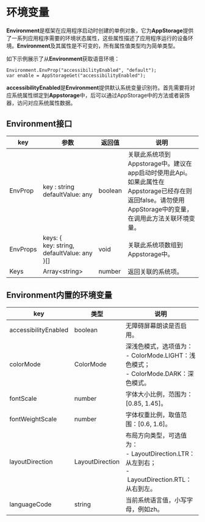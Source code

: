 # 环境变量

**Environment**是框架在应用程序启动时创建的单例对象，它为**AppStorage**提供了一系列应用程序需要的环境状态属性，这些属性描述了应用程序运行的设备环境。**Environment**及其属性是不可变的，所有属性值类型均为简单类型。


如下示例展示了从**Environment**获取语音环境：


```
Environment.EnvProp("accessibilityEnabled", "default");
var enable = AppStorageGet("accessibilityEnabled");
```


**accessibilityEnabled**是**Environment**提供默认系统变量识别符。首先需要将对应系统属性绑定到**Appstorage**中，后可以通过AppStorage中的方法或者装饰器，访问对应系统属性数据。


## Environment接口

| **key** | 参数 | 返回值 | **说明** |
| -------- | -------- | -------- | -------- |
| EnvProp | key&nbsp;:&nbsp;string<br/>defaultValue:&nbsp;any | boolean | 关联此系统项到Appstorage中。建议在app启动时使用此Api。如果此属性在Appstorage已经存在则返回false。请勿使用AppStorage中的变量，在调用此方法关联环境变量。 |
| EnvProps | keys:&nbsp;{<br/>key:&nbsp;string,<br/>defaultValue:&nbsp;any<br/>}[] | void | 关联此系统项数组到Appstorage中。 |
| Keys | Array&lt;string&gt; | number | 返回关联的系统项。 |


## Environment内置的环境变量

| **key** | **类型** | **说明** |
| -------- | -------- | -------- |
| accessibilityEnabled | boolean | 无障碍屏幕朗读是否启用。 |
| colorMode | ColorMode | 深浅色模式，选项值为：<br/>-&nbsp;ColorMode.LIGHT：浅色模式；<br/>-&nbsp;ColorMode.DARK：深色模式。 |
| fontScale | number | 字体大小比例，范围为：[0.85,&nbsp;1.45]。 |
| fontWeightScale | number | 字体权重比例，取值范围：[0.6,&nbsp;1.6]。 |
| layoutDirection | LayoutDirection | 布局方向类型，可选值为：<br/>-&nbsp;LayoutDirection.LTR：从左到右；<br/>-&nbsp;LayoutDirection.RTL：从右到左。 |
| languageCode | string | 当前系统语言值，小写字母，例如zh。 |
